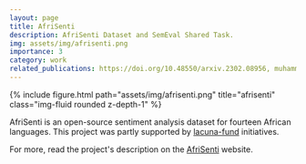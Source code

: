 ```yaml
---
layout: page
title: AfriSenti
description: AfriSenti Dataset and SemEval Shared Task.
img: assets/img/afrisenti.png
importance: 3
category: work
related_publications: https://doi.org/10.48550/arxiv.2302.08956, muhammad-etal-2023-semeval
---
```


<div class="row justify-content-sm-center">
    <div class="col-sm-12 mt-3 mt-md-0">
        {% include figure.html path="assets/img/afrisenti.png" title="afrisenti" class="img-fluid rounded z-depth-1" %}
    </div>
</div>

AfriSenti is an open-source sentiment analysis dataset for fourteen African languages. This project was partly supported by <a href="https://lacunafund.org/">lacuna-fund</a> initiatives.

For more, read the project's description on the <a href="https://github.com/afrisenti-semeval/afrisent-semeval-2023">AfriSenti</a> website.